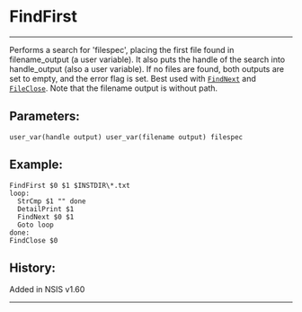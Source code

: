 # FindFirst

---

Performs a search for 'filespec', placing the first file found in filename\_output (a user variable). It also puts the handle of the search into handle\_output (also a user variable). If no files are found, both outputs are set to empty, and the error flag is set. Best used with [`FindNext`][1] and [`FileClose`][2]. Note that the filename output is without path.

## Parameters:

    user_var(handle output) user_var(filename output) filespec

## Example:

	FindFirst $0 $1 $INSTDIR\*.txt
	loop:
	  StrCmp $1 "" done
	  DetailPrint $1
	  FindNext $0 $1
	  Goto loop
	done:
	FindClose $0

## History:

Added in NSIS v1.60

---

[1]: FindNext.markdown
[2]: FileClose.markdown